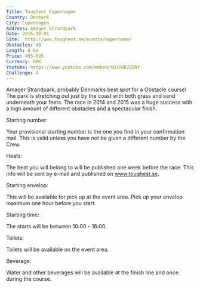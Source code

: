 ```yaml
---
Title: Toughest Copenhagen
Country: Denmark
City: Copenhagen
Address: Amager Strandpark
Date: 2016-10-01
Site:  http://www.toughest.se/events/kopenhamn/
Obstacles: 40
Length: 8 km
Price: 495-695
Currency: DKK
Youtube: https://www.youtube.com/embed/tBJYdD2ZDNY
Challenge: 4
---
```


Amager Strandpark, probably Denmarks best spot for a Obstacle course! The park is stretching out just by the coast with both grass and sand underneath your feets.  The race in 2014 and 2015 was a huge success with a high amount of different obstacles and a spectacular finish.

Starting number:

Your  provisional starting number is the one you find in your confirmation mail. This is valid unless you have not be given a different number by the Crew.

Heats:

The heat you will belong to will be published one week before the race. This info will be sent by e-mail and published on www.toughest.se.

Starting envelop:

This will be available for pick up at the event area. Pick up your envelop maximum one hour before you start.

Starting time:

The starts will be between 10:00 – 16:00.

Toilets:

Toilets will be available on the event area.

Beverage:

Water and other beverages will be available at the finish line and once during the course.
 